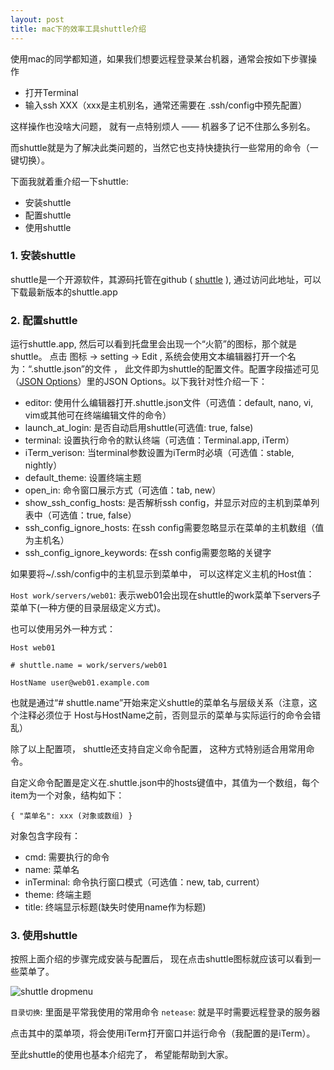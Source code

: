 ```yaml
---
layout: post
title: mac下的效率工具shuttle介绍
---
```



使用mac的同学都知道，如果我们想要远程登录某台机器，通常会按如下步骤操作

- 打开Terminal
- 输入ssh XXX（xxx是主机别名，通常还需要在 .ssh/config中预先配置）

这样操作也没啥大问题， 就有一点特别烦人 —— 机器多了记不住那么多别名。

而shuttle就是为了解决此类问题的，当然它也支持快捷执行一些常用的命令（一键切换）。

下面我就着重介绍一下shuttle:

* 安装shuttle
* 配置shuttle
* 使用shuttle

### 1. 安装shuttle

shuttle是一个开源软件，其源码托管在github ( [shuttle](https://github.com/fitztrev/shuttle) ), 通过访问此地址，可以下载最新版本的shuttle.app

### 2. 配置shuttle

运行shuttle.app, 然后可以看到托盘里会出现一个“火箭”的图标，那个就是shuttle。 点击 图标 -> setting -> Edit , 系统会使用文本编辑器打开一个名为：“.shuttle.json”的文件 ， 此文件即为shuttle的配置文件。配置字段描述可见 （[JSON Options](https://github.com/fitztrev/shuttle)）里的JSON Options。以下我针对性介绍一下：

* editor: 使用什么编辑器打开.shuttle.json文件（可选值：default, nano, vi, vim或其他可在终端编辑文件的命令）
* launch_at_login: 是否自动启用shuttle(可选值: true, false)
* terminal: 设置执行命令的默认终端（可选值：Terminal.app, iTerm）
* iTerm_verison: 当terminal参数设置为iTerm时必填（可选值：stable, nightly）
* default_theme: 设置终端主题
* open_in: 命令窗口展示方式（可选值：tab, new）
* show_ssh_config_hosts: 是否解析ssh config，并显示对应的主机到菜单列表中（可选值：true, false）
* ssh_config_ignore_hosts: 在ssh config需要忽略显示在菜单的主机数组（值为主机名）
* ssh_config_ignore_keywords: 在ssh config需要忽略的关键字
 
如果要将~/.ssh/config中的主机显示到菜单中， 可以这样定义主机的Host值：

`Host work/servers/web01`: 表示web01会出现在shuttle的work菜单下servers子菜单下(一种方便的目录层级定义方式)。

也可以使用另外一种方式：

`Host web01`

`# shuttle.name = work/servers/web01`

`HostName user@web01.example.com`

也就是通过“# shuttle.name”开始来定义shuttle的菜单名与层级关系（注意，这个注释必须位于 Host与HostName之前，否则显示的菜单与实际运行的命令会错乱）

除了以上配置项， shuttle还支持自定义命令配置， 这种方式特别适合用常用命令。

自定义命令配置是定义在.shuttle.json中的hosts键值中，其值为一个数组，每个item为一个对象，结构如下：

`{
	"菜单名": xxx (对象或数组)
}`

对象包含字段有：

* cmd: 需要执行的命令
* name: 菜单名
* inTerminal: 命令执行窗口模式（可选值：new, tab, current）
* theme: 终端主题
* title: 终端显示标题(缺失时使用name作为标题)

### 3. 使用shuttle

按照上面介绍的步骤完成安装与配置后， 现在点击shuttle图标就应该可以看到一些菜单了。

![shuttle dropmenu](http://blog.qingtian16265.com/static/img/20160406/shuttle-dropmenu.jpg)

`目录切换`: 里面是平常我使用的常用命令
`netease`: 就是平时需要远程登录的服务器

点击其中的菜单项，将会使用iTerm打开窗口并运行命令（我配置的是iTerm）。

至此shuttle的使用也基本介绍完了， 希望能帮助到大家。

